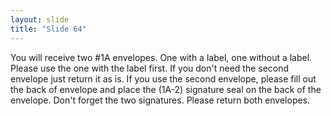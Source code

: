 ```yaml
---
layout: slide
title: "Slide 64"
---
```


You will receive two #1A envelopes. One with a label, one without a label. Please use the one with the label first. If you don't need the second envelope just return it as is. If you use the second envelope, please fill out the back of envelope and place the (1A-2) signature seal on the back of the envelope. Don't forget the two signatures. Please return both envelopes.